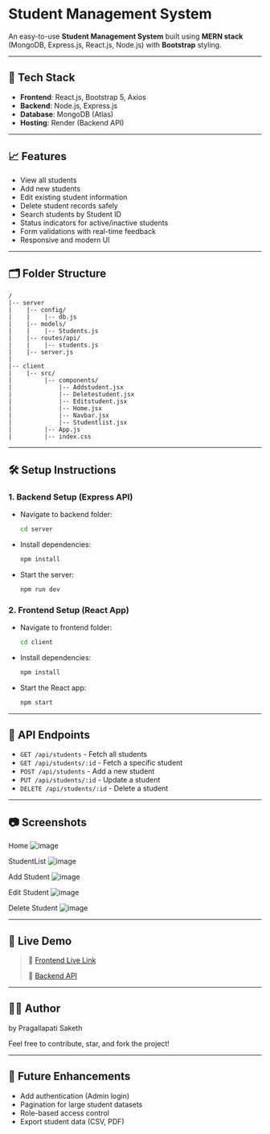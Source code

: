 # Student Management System

An easy-to-use **Student Management System** built using **MERN stack** (MongoDB, Express.js, React.js, Node.js) with **Bootstrap** styling.

---

## 🔧 Tech Stack

- **Frontend**: React.js, Bootstrap 5, Axios
- **Backend**: Node.js, Express.js
- **Database**: MongoDB (Atlas)
- **Hosting**: Render (Backend API)

---

## 📈 Features

- View all students
- Add new students
- Edit existing student information
- Delete student records safely
- Search students by Student ID
- Status indicators for active/inactive students
- Form validations with real-time feedback
- Responsive and modern UI

---

## 🗂️ Folder Structure

```
/
|-- server
|    |-- config/
|    |    |-- db.js
|    |-- models/
|    |    |-- Students.js
|    |-- routes/api/
|    |    |-- students.js
|    |-- server.js
|
|-- client
|    |-- src/
|         |-- components/
|             |-- Addstudent.jsx
|             |-- Deletestudent.jsx
|             |-- Editstudent.jsx
|             |-- Home.jsx
|             |-- Navbar.jsx
|             |-- Studentlist.jsx
|         |-- App.js
|         |-- index.css
```

---

## 🛠️ Setup Instructions

### 1. Backend Setup (Express API)

- Navigate to backend folder:
  ```bash
  cd server
  ```
- Install dependencies:
  ```bash
  npm install
  ```
- Start the server:
  ```bash
  npm run dev
  ```

### 2. Frontend Setup (React App)

- Navigate to frontend folder:
  ```bash
  cd client
  ```
- Install dependencies:
  ```bash
  npm install
  ```
- Start the React app:
  ```bash
  npm start
  ```

---

## 📎 API Endpoints

- `GET /api/students` - Fetch all students
- `GET /api/students/:id` - Fetch a specific student
- `POST /api/students` - Add a new student
- `PUT /api/students/:id` - Update a student
- `DELETE /api/students/:id` - Delete a student

---

## 📷 Screenshots

Home
![image](https://github.com/user-attachments/assets/270bd279-e6e6-4d61-b026-0dee69f26d09)

StudentList
![image](https://github.com/user-attachments/assets/42fb40e6-4a44-4572-8d95-1e9042beb216)

Add Student
![image](https://github.com/user-attachments/assets/9dbead40-e716-4d77-9fae-dfca939a12dd)

Edit Student
![image](https://github.com/user-attachments/assets/e80089e5-c460-4e1d-9b86-46b58fef014b)

Delete Student
![image](https://github.com/user-attachments/assets/44ab1cfc-145b-49df-bb84-ea20dc6624e6)

---

## 📅 Live Demo

> 🔗 [Frontend Live Link](https://student-management-system-129.onrender.com)
>
> 🔗 [Backend API](https://student-management-system-backend-t0ks.onrender.com/api/students)

---

## 👨‍💻 Author

by Pragallapati Saketh

Feel free to contribute, star, and fork the project!

---

## 🚀 Future Enhancements

- Add authentication (Admin login)
- Pagination for large student datasets
- Role-based access control
- Export student data (CSV, PDF)

